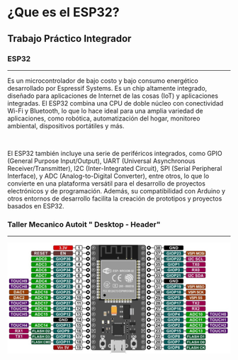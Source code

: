 # ¿Que es el ESP32? 

## Trabajo Práctico Integrador


### ESP32

--- 
<p>
Es un microcontrolador de bajo costo y bajo consumo energético desarrollado por Espressif Systems. Es un chip altamente integrado, diseñado para aplicaciones de Internet de las cosas (IoT) y aplicaciones integradas. El ESP32 combina una CPU de doble núcleo con conectividad Wi-Fi y Bluetooth, lo que lo hace ideal para una amplia variedad de aplicaciones, como robótica, automatización del hogar, monitoreo ambiental, dispositivos portátiles y más.
</p>
<br>
<p>
El ESP32 también incluye una serie de periféricos integrados, como GPIO (General Purpose Input/Output), UART (Universal Asynchronous Receiver/Transmitter), I2C (Inter-Integrated Circuit), SPI (Serial Peripheral Interface), y ADC (Analog-to-Digital Converter), entre otros, lo que lo convierte en una plataforma versátil para el desarrollo de proyectos electrónicos y de programación. Además, su compatibilidad con Arduino y otros entornos de desarrollo facilita la creación de prototipos y proyectos basados en ESP32.
</p>

### Taller Mecanico Autoit " Desktop - Header"

--- 

<p align="center">
  <a>
    <img alt="Edit on CodeSandbox" src="https://github.com/ISPC-TST-ELECTRONICA-MICROCONTROLADA/proyecto-1-grupo-01/blob/main/imagenes/ESP32.jpg">
  </a>
</p>

<br> 